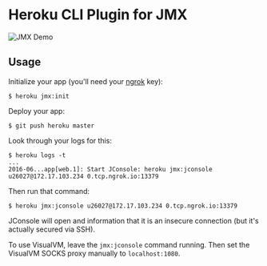 # Heroku CLI Plugin for JMX

![JMX Demo](demo.gif)

## Usage

Initialize your app (you'll need your [ngrok](https://ngrok.com) key):

```
$ heroku jmx:init
```

Deploy your app:

```
$ git push heroku master
```

Look through your logs for this:

```
$ heroku logs -t
...
2016-06...app[web.1]: Start JConsole: heroku jmx:jconsole u26027@172.17.103.234 0.tcp.ngrok.io:13379
```

Then run that command:

```
$ heroku jmx:jconsole u26027@172.17.103.234 0.tcp.ngrok.io:13379
```

JConsole will open and information that it is an insecure connection (but it's actually secured via SSH).

To use VisualVM, leave the `jmx:jconsole` command running. Then set the VisualVM SOCKS proxy manually to `localhost:1080`.